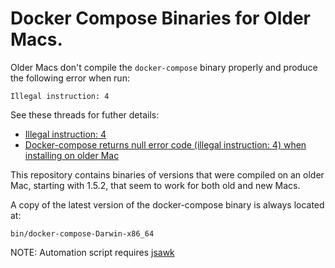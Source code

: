 # Docker Compose Binaries for Older Macs. 

Older Macs don't compile the `docker-compose` binary properly and produce the following error when run:

`Illegal instruction: 4`

See these threads for futher details:
- [Illegal instruction: 4](https://github.com/docker/compose/issues/1885)
- [Docker-compose returns null error code (illegal instruction: 4) when installing on older Mac](https://github.com/kalabox/kalabox/issues/901)

This repository contains binaries of versions that were compiled on an older Mac, starting with 1.5.2, that seem to work for both old and new Macs.

A copy of the latest version of the docker-compose binary is always located at:

`bin/docker-compose-Darwin-x86_64`

NOTE: Automation script requires [jsawk](https://www.github.com/micha/jsawk)

